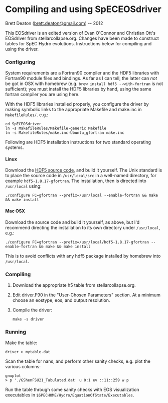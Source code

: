 # Compiling and using SpECEOSdriver

Brett Deaton (brett.deaton@gmail.com) -- 2012

This EOSdriver is an edited version of Evan O'Connor and Christian
Ott's EOSdriver from stellarcollapse.org. Changes have been
made to construct tables for SpEC Hydro evolutions. Instructions
below for compiling and using the driver.

### Configuring
System requirements are a Fortran90 compiler and the HDF5 libraries
with Fortran90 module files and bindings. As far as I can tell, the latter can
*not* be got in OSX with homebrew (e.g. `brew install hdf5 --with-fortran` is not
sufficient); you must install the HDF5 libraries by hand, using the same fortran
compiler you are using here.

With the HDF5 libraries installed properly, you configure the driver by making
symbolic links to the appropriate Makefile and make.inc in `MakefileRules/`. e.g.:

```
cd SpECEOSdriver
ln -s MakefileRules/Makefile-generic Makefile
ln -s MakefileRules/make.inc-Ubuntu_gfortran make.inc
```

Following are HDF5 installation instructions for two standard operating systems.

#### Linux
Download the [HDF5 source code](www.hdfgroup.org/downloads), and build
it yourself. The Unix standard is to place the source code in `/usr/local/src`
in a well-named directory, for example `hdf5-1.8.17-gfortran`. The installation,
then is directed into `/usr/local` using:

```
./configure FC=gfortran --prefix=/usr/local --enable-fortran && make && make install
```

#### Mac OSX
Download the source code and build it yourself, as above, but I'd recommend
directing the installation to its own directory under `/usr/local`, e.g.:

```
./configure FC=gfortran --prefix=/usr/local/hdf5-1.8.17-gfortran --enable-fortran && make && make install
```

This is to avoid conflicts with any hdf5 package installed by homebrew into
`/usr/local`.

### Compiling
1. Download the appropriate h5 table from stellarcollapse.org.
2. Edit driver.F90 in the "User-Chosen Parameters" section. At a
   minimum choose an eostype, eos, and output resolution.
3. Compile the driver:

   ```
   make -s driver
   ```

###  Running
Make the table:

```
driver > mytable.dat
```

Scan the table for nans, and perform other sanity checks, e.g.
plot the various columns:

```
gnuplot
> p './GShenFSU21_Tabulated.dat' u 0:1 ev ::11::259 w p
```

Run the table through some sanity checks with EOS visualization
executables in `$SPECHOME/Hydro/EquationOfState/Executables`.
